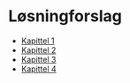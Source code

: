 Løsningforslag
==============

- [Kapittel 1](kap1.md)
- [Kapittel 2](kap2.md)
- [Kapittel 3](kap3.md)
- [Kapittel 4](kap4.md)